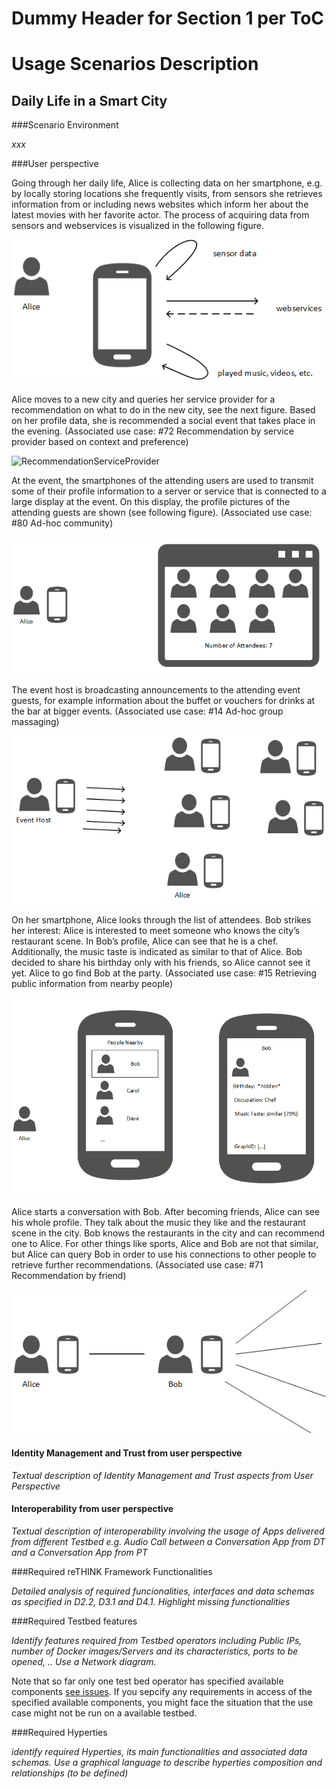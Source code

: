 
Dummy Header for Section 1 per ToC
==================================

Usage Scenarios Description
===========================

Daily Life in a Smart City
----------------------------------

###Scenario Environment

*xxx*

###User perspective

Going through her daily life, Alice is collecting data on her smartphone, e.g. by  locally storing locations she frequently visits, from sensors she retrieves information from or including news websites which inform her about the latest movies with her favorite actor. The process of acquiring data from sensors and webservices is visualized in the following figure.

![ContextData](01-ContextData.png)
 
Alice moves to a new city and queries her service provider for a recommendation on what to do in the new city, see the next figure. Based on her profile data, she is recommended a social event that takes place in the evening. (Associated use case: #72 Recommendation by service provider based on context and preference)

![RecommendationServiceProvider](02-RecServiceProvder.png)
 
At the event, the smartphones of the attending users are used to transmit some of their profile information to a server or service that is connected to a large display at the event. On this display, the profile pictures of the attending guests are shown (see following figure). (Associated use case: #80 Ad-hoc community)
 
![PartyScreen](03-PartyScreen.png)
 
The event host is broadcasting announcements to the attending event guests, for example information about the buffet or vouchers for drinks at the bar at bigger events. (Associated use case: #14 Ad-hoc group massaging)

![GroupMessage](04-GroupMessage.png)
 
On her smartphone, Alice looks through the list of attendees. Bob strikes her interest: Alice is interested to meet someone who knows the city’s restaurant scene. In Bob’s profile, Alice can see that he is a chef. Additionally, the music taste is indicated as similar to that of Alice. Bob decided to share his birthday only with his friends, so Alice cannot see it yet. Alice to go find Bob at the party. (Associated use case: #15 Retrieving public information from nearby people)

![RetrievePublicInformation](05-RetrievePublicInformation.png)
 
Alice starts a conversation with Bob. After becoming friends, Alice can see his whole profile. They talk about the music they like and the restaurant scene in the city. Bob knows the restaurants in the city and can recommend one to Alice. For other things like sports, Alice and Bob are not that similar, but Alice can query Bob in order to use his connections to other people to retrieve further recommendations. (Associated use case: #71 Recommendation by friend)

![RecommendationFriend](06-RecFriend.png)


#### Identity Management and Trust from user perspective

*Textual description of Identity Management and Trust aspects from User Perspective*

#### Interoperability from user perspective

*Textual description of interoperability involving the usage of Apps delivered from different Testbed e.g. Audio Call between a Conversation App from DT and a Conversation App from PT*

###Required reTHINK Framework Functionalities

*Detailed analysis of required funcionalities, interfaces and data schemas as specified in D2.2, D3.1 and D4.1. Highlight missing functionalities*

###Required Testbed features


*Identify features required from Testbed operators including Public IPs, number of Docker images/Servers and its characteristics, ports to be opened, .. Use a Network diagram.*

Note that so far only one test bed operator has specified available components [see issues](https://github.com/reTHINK-project/testbeds/issues?utf8=✓&q=is%3Aissue+Constraints+of+Test+Bed+Operators+).  If you sepcify any requirements in access of the specified available components, you might face the situation that the use case might not be run on a available testbed.

###Required Hyperties


*identify required Hyperties, its main functionalities and associated data schemas. Use a graphical language to describe hyperties composition and relationships (to be defined)*



